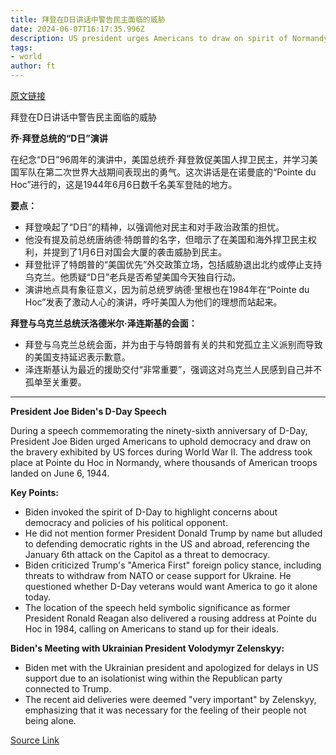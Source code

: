 ```yaml
---
title: 拜登在D日讲话中警告民主面临的威胁
date: 2024-06-07T16:17:35.996Z
description: US president urges Americans to draw on spirit of Normandy beaches in veiled reference to Donald Trump
tags: 
- world
author: ft
---
```


[原文链接](https://ft.com/content/315a5539-165b-4889-9b7f-f7e091c3a6c9)

拜登在D日讲话中警告民主面临的威胁

**乔·拜登总统的“D日”演讲**

在纪念“D日”96周年的演讲中，美国总统乔·拜登敦促美国人捍卫民主，并学习美国军队在第二次世界大战期间表现出的勇气。这次讲话是在诺曼底的“Pointe du Hoc”进行的，这是1944年6月6日数千名美军登陆的地方。

**要点：**
- 拜登唤起了“D日”的精神，以强调他对民主和对手政治政策的担忧。
- 他没有提及前总统唐纳德·特朗普的名字，但暗示了在美国和海外捍卫民主权利，并提到了1月6日对国会大厦的袭击威胁到民主。
- 拜登批评了特朗普的“美国优先”外交政策立场，包括威胁退出北约或停止支持乌克兰。他质疑“D日”老兵是否希望美国今天独自行动。
- 演讲地点具有象征意义，因为前总统罗纳德·里根也在1984年在“Pointe du Hoc”发表了激动人心的演讲，呼吁美国人为他们的理想而站起来。

**拜登与乌克兰总统沃洛德米尔·泽连斯基的会面：**
- 拜登与乌克兰总统会面，并为由于与特朗普有关的共和党孤立主义派别而导致的美国支持延迟表示歉意。
- 泽连斯基认为最近的援助交付“非常重要”，强调这对乌克兰人民感到自己并不孤单至关重要。

---

 **President Joe Biden's D-Day Speech**  

During a speech commemorating the ninety-sixth anniversary of D-Day, President Joe Biden urged Americans to uphold democracy and draw on the bravery exhibited by US forces during World War II. The address took place at Pointe du Hoc in Normandy, where thousands of American troops landed on June 6, 1944.

**Key Points:**  
- Biden invoked the spirit of D-Day to highlight concerns about democracy and policies of his political opponent.
- He did not mention former President Donald Trump by name but alluded to defending democratic rights in the US and abroad, referencing the January 6th attack on the Capitol as a threat to democracy.
- Biden criticized Trump's "America First" foreign policy stance, including threats to withdraw from NATO or cease support for Ukraine. He questioned whether D-Day veterans would want America to go it alone today.
- The location of the speech held symbolic significance as former President Ronald Reagan also delivered a rousing address at Pointe du Hoc in 1984, calling on Americans to stand up for their ideals.

**Biden's Meeting with Ukrainian President Volodymyr Zelenskyy:**  
- Biden met with the Ukrainian president and apologized for delays in US support due to an isolationist wing within the Republican party connected to Trump.
- The recent aid deliveries were deemed "very important" by Zelenskyy, emphasizing that it was necessary for the feeling of their people not being alone.

[Source Link](https://ft.com/content/315a5539-165b-4889-9b7f-f7e091c3a6c9)

